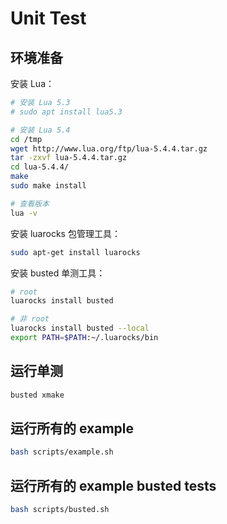 # Unit Test

## 环境准备

安装 Lua：

```bash
# 安装 Lua 5.3
# sudo apt install lua5.3

# 安装 Lua 5.4
cd /tmp
wget http://www.lua.org/ftp/lua-5.4.4.tar.gz
tar -zxvf lua-5.4.4.tar.gz
cd lua-5.4.4/
make
sudo make install

# 查看版本
lua -v
```

安装 luarocks 包管理工具：

```bash
sudo apt-get install luarocks
```

安装 busted 单测工具：

```bash
# root
luarocks install busted

# 非 root
luarocks install busted --local
export PATH=$PATH:~/.luarocks/bin
```

## 运行单测

```bash
busted xmake
```

## 运行所有的 example

```bash
bash scripts/example.sh
```

## 运行所有的 example busted tests

```bash
bash scripts/busted.sh
```
